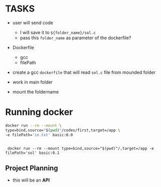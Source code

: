 # TASKS

* user will send code
  * I will save it to `${folder_name}/sol.c` 
  * pass this `folder_name` as parameter of the dockerfile?
* Dockerfile 
  * gcc
  * filePath

* create a gcc `dockerfile` that will read `sol.c` file from mounded folder 

* work in main folder
* mount the foldername 


# Running docker 

```sh
docker run --rm --mount \
type=bind,source="$(pwd)"/codes/first,target=/app \
-e filePath='in.txt' basic:0.0
```

```

 docker run --rm --mount type=bind,source="$(pwd)"/,target=/app -e filePath='sol' basic:0.1

```

## Project Planning

- this will be an **API** 

